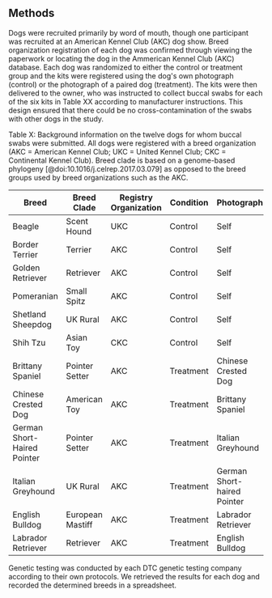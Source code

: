 ## Methods

Dogs were recruited primarily by word of mouth, though one participant was recruited at an American Kennel Club (AKC) dog show.
Breed organization registration of each dog was confirmed through viewing the paperwork or locating the dog in the Ammerican Kennel Club (AKC) database.
Each dog was randomized to either the control or treatment group and the kits were registered using the dog's own photograph (control) or the photograph of a paired dog (treatment).
The kits were then delivered to the owner, who was instructed to collect buccal swabs for each of the six kits in Table XX according to manufacturer instructions.
This design ensured that there could be no cross-contamination of the swabs with other dogs in the study.

Table X: Background information on the twelve dogs for whom buccal swabs were submitted.
All dogs were registered with a breed organization (AKC = American Kennel Club; UKC = United Kennel Club; CKC = Continental Kennel Club).
Breed clade is based on a genome-based phylogeny [@doi:10.1016/j.celrep.2017.03.079] as opposed to the breed groups used by breed organizations such as the AKC.

| Breed                       | Breed Clade      | Registry Organization | Condition | Photograph                 | 
| --------------------------- | ---------------- | --------------------- | --------- | -------------------------- | 
| Beagle                      | Scent Hound      | UKC                   | Control   | Self                       |
| Border Terrier              | Terrier          | AKC                   | Control   | Self                       |
| Golden Retriever            | Retriever        | AKC                   | Control   | Self                       |
| Pomeranian                  | Small Spitz      | AKC                   | Control   | Self                       |
| Shetland Sheepdog           | UK Rural         | AKC                   | Control   | Self                       |
| Shih Tzu                    | Asian Toy        | CKC                   | Control   | Self                       |
| Brittany Spaniel            | Pointer Setter   | AKC                   | Treatment | Chinese Crested Dog        |
| Chinese Crested Dog         | American Toy     | AKC                   | Treatment | Brittany Spaniel           |
| German Short-Haired Pointer | Pointer Setter   | AKC                   | Treatment | Italian Greyhound          | 
| Italian Greyhound           | UK Rural         | AKC                   | Treatment | German Short-haired Pointer|
| English Bulldog             | European Mastiff | AKC                   | Treatment | Labrador Retriever         |
| Labrador Retriever          | Retriever        | AKC                   | Treatment | English Bulldog            |

Genetic testing was conducted by each DTC genetic testing company according to their own protocols.
We retrieved the results for each dog and recorded the determined breeds in a spreadsheet.
